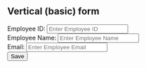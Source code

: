 <!DOCTYPE html>
<html lang="en">

<head>
    <title>Bootstrap Example</title>
    <meta charset="utf-8">
    <meta name="viewport" content="width=device-width, initial-scale=1">
    <link rel="stylesheet" href="https://maxcdn.bootstrapcdn.com/bootstrap/3.4.1/css/bootstrap.min.css">
    <script src="https://ajax.googleapis.com/ajax/libs/jquery/3.5.1/jquery.min.js"></script>
    <script src="https://maxcdn.bootstrapcdn.com/bootstrap/3.4.1/js/bootstrap.min.js"></script>
</head>

<body>
    <div class="container">
        <h2>Vertical (basic) form</h2>
        <form id="empForm" method="post">
            <div class="form-group">
                <span><label for="empId">Employee ID:</label> <label id="empIdMsg">
                    </label></span>
                <input type="text" class="form-control" name="empId" id="empId" placeholder="Enter Employee ID"
                    required>
            </div>
            <div class="form-group">
                <label for="empName">Employee Name:</label>
                <input type="text" class="form-control" id="empName" placeholder="Enter Employee Name" name="empName">
            </div>
            <div class="form-group">
                <label for="empEmail">Email:</label>
                <input type="email" class="form-control" id="empEmail" placeholder="Enter Employee Email"
                    name="empEmail">
            </div>
            <input type="button" class="btn btn-primary" id="empSave" value="Save" onclick="saveEmployee();">
        </form>
    </div>
    <script>

        function validateAndGetFormData() {
            var empIdVar = $("#empId").val();
            if (empIdVar === "") {
                alert("Employee ID Required Value");
                $("#empId").focus();
                return "";
            }
            var empNameVar = $("#empName").val();
            if (empNameVar === "") {
                alert("Employee Name is Required Value");
                $("#empName").focus();
                return "";
            }
            var empEmailVar = $("#empEmail").val();
            if (empEmailVar === "") {
                alert("Employee Email is Required Value");
                $("#empEmail").focus();
                return "";
            }
            var jsonStrObj = {
                empId: empIdVar,
                empName: empNameVar,
                empEmail: empEmailVar,
            };
            return JSON.stringify(jsonStrObj);
        }
        // This method is used to create PUT Json request.
        function createPUTRequest(connToken, jsonObj, dbName, relName) {
            var putRequest = "{\n"
                + "\"token\" : \""
                + connToken
                + "\","
                + "\"dbName\": \""
                + dbName
                + "\",\n" + "\"cmd\" : \"PUT\",\n"
                + "\"rel\" : \""
                + relName + "\","
                + "\"jsonStr\": \n"
                + jsonObj
                + "\n"
                + "}";
            return putRequest;
        }
        function executeCommand(reqString, dbBaseUrl, apiEndPointUrl) {
            var url = dbBaseUrl + apiEndPointUrl;
            var jsonObj;
            $.post(url, reqString, function (result) {
                jsonObj = JSON.parse(result);
            }).fail(function (result) {
                var dataJsonObj = result.responseText;
                jsonObj = JSON.parse(dataJsonObj);
            });
            return jsonObj;
        }
        function resetForm() {
            $("#empId").val("")
            $("#empName").val("");
            $("#empEmail").val("");
            $("#empId").focus();
        }
        function saveEmployee() {
            var jsonStr = validateAndGetFormData();
            if (jsonStr === "") {
                return;
            }
            var putReqStr = createPUTRequest("90935869|-31948845326468280|90944841",jsonStr, "SAMPLE", "EMP-REL");
            alert(putReqStr);
            jQuery.ajaxSetup({ async: false });
            var resultObj = executeCommand(putReqStr, "http://api.login2explore.com:5577", "/api/iml");
            alert(JSON.stringify(resultObj));
            jQuery.ajaxSetup({ async: true });
            resetForm();
        }
    </script>
</body>

</html>
